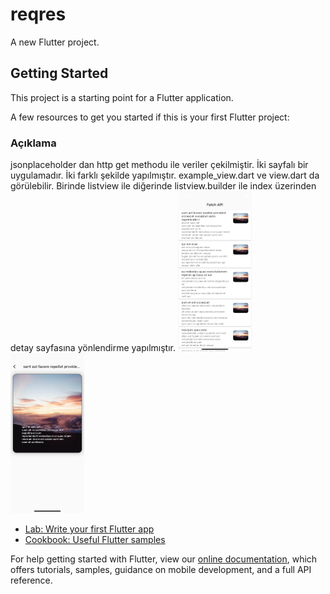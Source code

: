 # reqres

A new Flutter project.

## Getting Started

This project is a starting point for a Flutter application.

A few resources to get you started if this is your first Flutter project:

### Açıklama
jsonplaceholder dan http get methodu ile veriler çekilmiştir. İki sayfalı bir uygulamadır. İki farklı şekilde yapılmıştır. 
example_view.dart ve view.dart da görülebilir. Birinde listview ile diğerinde listview.builder ile index üzerinden detay sayfasına yönlendirme yapılmıştır.
<img src = "https://github.com/halilyilmaaz/reqres/blob/master/assets/Simulator%20Screen%20Shot%20-%20iPhone%2011%20-%202021-11-30%20at%2016.30.59.png?raw=true" height="256"> <img src = "https://github.com/halilyilmaaz/reqres/blob/master/assets/Simulator%20Screen%20Shot%20-%20iPhone%2011%20-%202021-11-30%20at%2016.31.02.png?raw=true" height="256"> 





- [Lab: Write your first Flutter app](https://flutter.dev/docs/get-started/codelab)
- [Cookbook: Useful Flutter samples](https://flutter.dev/docs/cookbook)

For help getting started with Flutter, view our
[online documentation](https://flutter.dev/docs), which offers tutorials,
samples, guidance on mobile development, and a full API reference.
